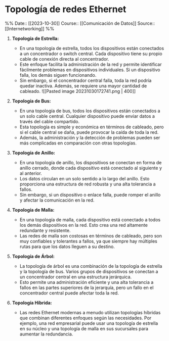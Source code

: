 # Topología de redes Ethernet

%%
Date:: [[2023-10-30]]
Course:: [[Comunicación de Datos]]
Source:: [[Internetworking]]
%%

1. **Topología de Estrella:**
   - En una topología de estrella, todos los dispositivos están conectados a un concentrador o switch central. Cada dispositivo tiene su propio cable de conexión directa al concentrador.
   - Este enfoque facilita la administración de la red y permite identificar fácilmente problemas en dispositivos individuales. Si un dispositivo falla, los demás siguen funcionando.
   - Sin embargo, si el concentrador central falla, toda la red podría quedar inactiva. Además, se requiere una mayor cantidad de cableado.
	   ![[Pasted image 20231030172741.png | 400]]

2. **Topología de Bus:**
   - En una topología de bus, todos los dispositivos están conectados a un solo cable central. Cualquier dispositivo puede enviar datos a través del cable compartido.
   - Esta topología es simple y económica en términos de cableado, pero si el cable central se daña, puede provocar la caída de toda la red.
   - Además, la administración y la detección de problemas pueden ser más complicadas en comparación con otras topologías.

3. **Topología de Anillo:**
   - En una topología de anillo, los dispositivos se conectan en forma de anillo cerrado, donde cada dispositivo está conectado al siguiente y al anterior.
   - Los datos circulan en un solo sentido a lo largo del anillo. Esto proporciona una estructura de red robusta y una alta tolerancia a fallos.
   - Sin embargo, si un dispositivo o enlace falla, puede romper el anillo y afectar la comunicación en la red.

4. **Topología de Malla:**
   - En una topología de malla, cada dispositivo está conectado a todos los demás dispositivos en la red. Esto crea una red altamente redundante y resistente.
   - Las redes de malla son costosas en términos de cableado, pero son muy confiables y tolerantes a fallos, ya que siempre hay múltiples rutas para que los datos lleguen a su destino.

5. **Topología de Árbol:**
   - La topología de árbol es una combinación de la topología de estrella y la topología de bus. Varios grupos de dispositivos se conectan a un concentrador central en una estructura jerárquica.
   - Esto permite una administración eficiente y una alta tolerancia a fallos en las partes superiores de la jerarquía, pero un fallo en el concentrador central puede afectar toda la red.

6. **Topología Híbrida:**
   - Las redes Ethernet modernas a menudo utilizan topologías híbridas que combinan diferentes enfoques según las necesidades. Por ejemplo, una red empresarial puede usar una topología de estrella en su núcleo y una topología de malla en sus sucursales para aumentar la redundancia.